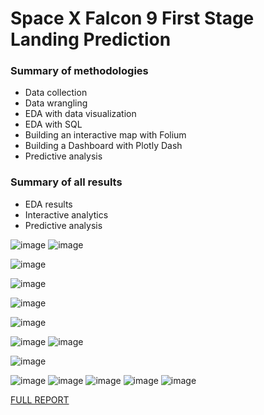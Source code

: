 # Space X Falcon 9 First Stage Landing Prediction

### Summary of methodologies

- Data collection
- Data wrangling
- EDA with data visualization
- EDA with SQL
- Building an interactive map with Folium
- Building a Dashboard with Plotly Dash
- Predictive analysis

### Summary of all results
- EDA results
- Interactive analytics
- Predictive analysis

![image](https://user-images.githubusercontent.com/91353356/173728146-77251647-2d49-4f9f-98a9-84ce1c5e1874.png)
![image](https://user-images.githubusercontent.com/91353356/173728669-e4d0fa79-47f9-48fd-bf45-2af101ecf3ef.png)

![image](https://user-images.githubusercontent.com/91353356/173730189-31e1afce-eb05-4b0b-8676-d3b8efbe2b9b.png)

![image](https://user-images.githubusercontent.com/91353356/173728957-18ab5694-2d3c-4ba5-98db-6e232822f133.png)

![image](https://user-images.githubusercontent.com/91353356/173728178-28b35719-80d9-4a01-aac3-ade4f908f705.png)

![image](https://user-images.githubusercontent.com/91353356/173730339-6be93be9-a53d-422c-b970-c322fc0a606b.png)

![image](https://user-images.githubusercontent.com/91353356/173728204-2b538750-9379-4115-b1b6-d3d861bd4173.png)
![image](https://user-images.githubusercontent.com/91353356/173729408-45ca5f2d-ae67-4d26-95cc-0f79ea08f5c2.png)

![image](https://user-images.githubusercontent.com/91353356/173730462-b2e86b94-1ddb-4ce1-b23a-721ed4149483.png)

![image](https://user-images.githubusercontent.com/91353356/173730559-d4bbd8ce-b247-4702-a6fe-626aac6c7a59.png)
![image](https://user-images.githubusercontent.com/91353356/173728256-e0afe0cd-cbc6-4b25-9763-ccdb21278c00.png)
![image](https://user-images.githubusercontent.com/91353356/173729520-85dfc88c-3ab9-4218-b1cc-5cdce23fe05e.png)
![image](https://user-images.githubusercontent.com/91353356/173729537-d1282839-17ed-43a0-ac42-44c61cc87237.png)
![image](https://user-images.githubusercontent.com/91353356/173729544-38b634bc-c45c-4bdb-855d-bee1f410054d.png)



[FULL REPORT](#ad)
